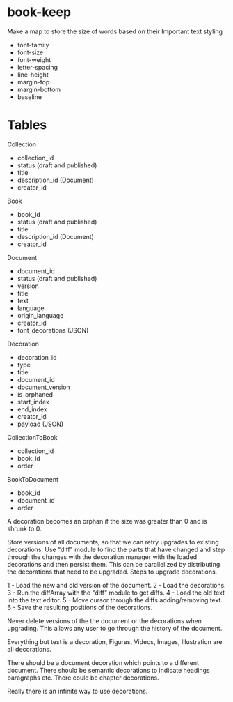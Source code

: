# book-keep


Make a map to store the size of words based on their 
Important text styling
* font-family
* font-size
* font-weight
* letter-spacing
* line-height
* margin-top
* margin-bottom
* baseline

Tables
==

Collection
* collection_id
* status (draft and published)
* title
* description_id (Document)
* creator_id

Book
* book_id
* status (draft and published)
* title
* description_id (Document)
* creator_id

Document
* document_id
* status (draft and published)
* version
* title
* text
* language
* origin_language
* creator_id
* font_decorations (JSON)

Decoration
* decoration_id 
* type
* title
* document_id
* document_version
* is_orphaned
* start_index
* end_index
* creator_id
* payload (JSON)

CollectionToBook
* collection_id
* book_id
* order

BookToDocument
* book_id
* document_id
* order

A decoration becomes an orphan if the size was greater than 0 and is shrunk to 0. 

Store versions of all documents, so that we can retry upgrades to existing decorations.
Use "diff" module to find the parts that have changed and step through the changes with
the decoration manager with the loaded decorations and then persist them. This can be 
parallelized by distributing the decorations that need to be upgraded. Steps to upgrade 
decorations. 

1 - Load the new and old version of the document.
2 - Load the decorations.
3 - Run the diffArray with the "diff" module to get diffs.
4 - Load the old text into the text editor.
5 - Move cursor through the diffs adding/removing text.
6 - Save the resulting positions of the decorations.

Never delete versions of the the document or the decorations when upgrading. This allows
any user to go through the history of the document.

Everything but test is a decoration, Figures, Videos, Images, Illustration are all 
decorations.

There should be a document decoration which points to a different document.
There should be semantic decorations to indicate headings paragraphs etc.
There could be chapter decorations.

Really there is an infinite way to use decorations.

